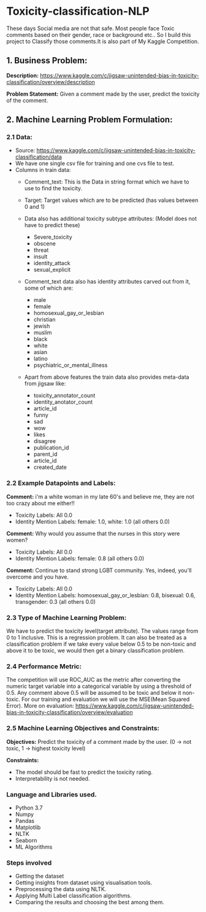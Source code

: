 # Toxicity-classification-NLP
These days Social media are not that safe. Most people face Toxic comments based on their gender, race or background etc.. So I build  this project to Classify those comments.It is also part of My Kaggle Competition.

## 1. Business Problem:

**Description:** https://www.kaggle.com/c/jigsaw-unintended-bias-in-toxicity-classification/overview/description

**Problem Statement:** Given a comment made by the user, predict the toxicity of the comment.


## 2. Machine Learning Problem Formulation:

### 2.1 Data: 

- Source: https://www.kaggle.com/c/jigsaw-unintended-bias-in-toxicity-classification/data
- We have one single csv file for training and one cvs file to test.
- Columns in train data:
	- Comment_text: This is the Data in string format which we have to use to find the toxicity.
	- Target: Target values which are to be predicted (has values between 0 and 1)
	- Data also has additional toxicity subtype attributes: (Model does not have to predict these)
		- Severe_toxicity
		- obscene
		- threat
		- insult
		- identity_attack
		- sexual_explicit
		
	- Comment_text data also has identity attributes carved out from it, some of which are:
		- male
		- female
		- homosexual_gay_or_lesbian
		- christian
		- jewish
	  - muslim
	  - black
	  - white
	  - asian
	  - latino
	  - psychiatric_or_mental_illness
	  
	- Apart from above features the train data also provides meta-data from jigsaw like:
		- toxicity_annotator_count
		- identity_anotator_count
		- article_id
		- funny
		- sad
		- wow
		- likes
		- disagree
		- publication_id
		- parent_id
		- article_id
		- created_date


### 2.2 Example Datapoints and Labels:

**Comment:** i'm a white woman in my late 60's and believe me, they are not too crazy about me either!!

- Toxicity Labels: All 0.0
- Identity Mention Labels: female: 1.0, white: 1.0 (all others 0.0)

**Comment:** Why would you assume that the nurses in this story were women?

- Toxicity Labels: All 0.0
- Identity Mention Labels: female: 0.8 (all others 0.0)

**Comment:** Continue to stand strong LGBT community. Yes, indeed, you'll overcome and you have.

- Toxicity Labels: All 0.0
- Identity Mention Labels: homosexual_gay_or_lesbian: 0.8, bisexual: 0.6, transgender: 0.3 (all others 0.0)


### 2.3 Type of Machine Learning Problem:
We have to predict the toxicity level(target attribute). The values range from 0 to 1 inclusive. This is a regression problem. It can also be treated as a classification problem if we take every value below 0.5 to be non-toxic and above it to be toxic, we would then get a binary classification problem.



### 2.4 Performance Metric:
The competition will use ROC_AUC as the metric after converting the numeric target variable into a categorical variable by using a threshold of 0.5. Any comment above 0.5 will be assumed to be toxic and below it non-toxic. For our training and evaluation we will use the MSE(Mean Squared Error).
More on evaluation: https://www.kaggle.com/c/jigsaw-unintended-bias-in-toxicity-classification/overview/evaluation

### 2.5 Machine Learning Objectives and Constraints:

**Objectives:** Predict the toxicity of a comment made by the user. (0 -> not toxic, 1 -> highest toxicity level)

**Constraints:**

- The model should be fast to predict the toxicity rating.
- Interpretability is not needed.

### Language and Libraries used.
- Python 3.7
- Numpy
- Pandas
- Matplotlib
- NLTK
- Seaborn
- ML Algorithms

### Steps involved
- Getting the dataset
- Getting insights from dataset using visualisation tools.
- Preprocessing the data using NLTK.
- Applying Multi Label classification algorithms.
- Comparing the results and choosing the best among them.
